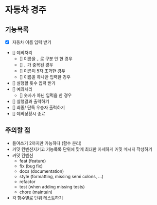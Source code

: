 # 자동차 경주

## 기능목록

- [x] 자동차 이름 입력 받기
- [] 예외처리
  - [] 이름을 `,` 로 구분 안 한 경우
  - [] `,` 가 중복된 경우
  - [] 이름이 5자 초과한 경우
  - [] 이름을 하나만 입력한 경우
- [] 실행할 횟수 입력 받기
- [] 예외처리
  - [] 숫자가 아닌 입력을 한 경우
- [] 실행결과 출력하기
- [] 최종/ 단독 우승자 출력하기
- [] 예외상황시 종료

## 주의할 점

- 들여쓰기 2까지만 가능하다 (함수 분리)
- 커밋 컨벤션지키고 기능목록 단위에 맞게 최대한 자세하게 커밋 메시지 작성하기
- 커밋 컨벤션
  - feat (feature)
  - fix (bug fix)
  - docs (documentation)
  - style (formatting, missing semi colons, …)
  - refactor
  - test (when adding missing tests)
  - chore (maintain)
- 각 함수별로 단위 테스트하기
